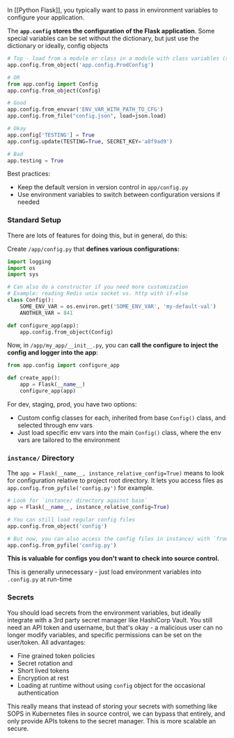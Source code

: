 In [[Python Flask]], you typically want to pass in environment variables to configure your application. 

The **`app.config` stores the configuration of the Flask application**. Some special variables can be set without the dictionary, but just use the dictionary or ideally, config objects
```python
# Top - load from a module or class in a module with class variables (see below)
app.config.from_object('app.config.ProdConfig')

# OR
from app.config import Config
app.config.from_object(Config)

# Good
app.config.from_envvar('ENV_VAR_WITH_PATH_TO_CFG')
app.config.from_file("config.json", load=json.load)

# Okay
app.config['TESTING'] = True
app.config.update(TESTING=True, SECRET_KEY='a8f9ad9')

# Bad
app.testing = True
```

Best practices:
- Keep the default version in version control in `app/config.py`
- Use environment variables to switch between configuration versions if needed
### Standard Setup
There are lots of features for doing this, but in general, do this: 

Create `/app/config.py` that **defines various configurations:**
```python
import logging
import os
import sys

# Can also do a constructor if you need more customization
# Example: reading Redis unix socket vs. http with if-else
class Config():
	SOME_ENV_VAR = os.environ.get('SOME_ENV_VAR', 'my-default-val')
	ANOTHER_VAR = 841

def configure_app(app):
	app.config.from_object(Config)
```

Now, in `/app/my_app/__init__.py`, you can **call the configure to inject the config and logger into the app**:
```python
from app.config import configure_app

def create_app():
	app = Flask(__name__)
	configure_app(app)
```

For dev, staging, prod, you have two options:
- Custom config classes for each, inherited from base `Config()` class, and selected through env vars
- Just load specific env vars into the main `Config()` class, where the env vars are tailored to the environment 
### `instance/` Directory
The `app = Flask(__name__, instance_relative_config=True)` means to look for configuration relative to project root directory. It lets you access files as `app.config.from_pyfile('config.py')` for example.

```python
# Look for `instance/ directory against base`
app = Flask(__name__, instance_relative_config=True)

# You can still load regular config files
app.config.from_object('config')

# But now, you can also access the config files in instance/ with `from_pyfile`
app.config.from_pyfile('config.py')
```

**This is valuable for configs you don't want to check into source control.**

This is generally unnecessary - just load environment variables into `.config.py` at run-time
### Secrets
You should load secrets from the environment variables, but ideally integrate with a 3rd party secret manager like HashiCorp Vault. You still need an API token and username, but that's okay - a malicious user can no longer modify variables, and specific permissions can be set on the user/token. All advantages:
- Fine grained token policies
- Secret rotation and 
- Short lived tokens
- Encryption at rest
- Loading at runtime without using `config` object for the occasional authentication

This really means that instead of storing your secrets with something like SOPS in Kubernetes files in source control, we can bypass that entirely, and only provide APIs tokens to the secret manager. This is more scalable an secure. 